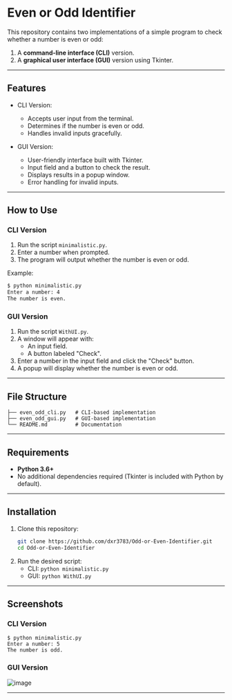 # Even or Odd Identifier

This repository contains two implementations of a simple program to check whether a number is even or odd:
1. A **command-line interface (CLI)** version.
2. A **graphical user interface (GUI)** version using Tkinter.

---

## Features
- CLI Version:
  - Accepts user input from the terminal.
  - Determines if the number is even or odd.
  - Handles invalid inputs gracefully.
  
- GUI Version:
  - User-friendly interface built with Tkinter.
  - Input field and a button to check the result.
  - Displays results in a popup window.
  - Error handling for invalid inputs.

---

## How to Use

### CLI Version
1. Run the script `minimalistic.py`.
2. Enter a number when prompted.
3. The program will output whether the number is even or odd.

Example:
```bash
$ python minimalistic.py
Enter a number: 4
The number is even.
```

### GUI Version
1. Run the script `WithUI.py`.
2. A window will appear with:
   - An input field.
   - A button labeled "Check".
3. Enter a number in the input field and click the "Check" button.
4. A popup will display whether the number is even or odd.

---

## File Structure
```
├── even_odd_cli.py   # CLI-based implementation
├── even_odd_gui.py   # GUI-based implementation
└── README.md         # Documentation
```

---

## Requirements
- **Python 3.6+**
- No additional dependencies required (Tkinter is included with Python by default).

---

## Installation
1. Clone this repository:
   ```bash
   git clone https://github.com/dxr3783/Odd-or-Even-Identifier.git
   cd Odd-or-Even-Identifier
   ```
2. Run the desired script:
   - CLI: `python minimalistic.py`
   - GUI: `python WithUI.py`

---

## Screenshots

### CLI Version
```
$ python minimalistic.py
Enter a number: 5
The number is odd.
```

### GUI Version
![image](https://github.com/user-attachments/assets/150fc13e-42ec-487e-8300-2843cc536cdd)



---
